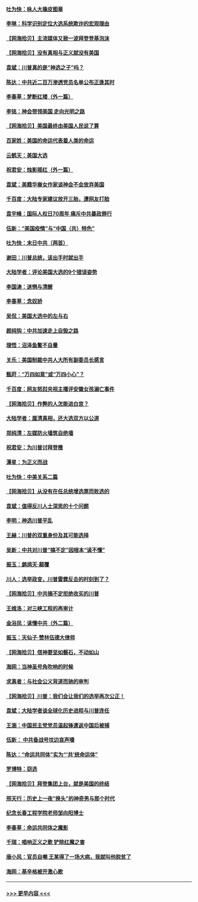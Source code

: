 #### [吐为快：咏人大橡皮图章](../pages/nsc993/n12624470.md?t=12161751) 
#### [李琳：科学识别定位大选系统欺诈的宏观理由](../pages/nsc993/n12624340.md?t=12161751) 
#### [【网海拾贝】主流媒体又掀一波拜登登基泡沫](../pages/nsc993/n12624000.md?t=12161751) 
#### [【网海拾贝】没有真相与正义就没有美国](../pages/nsc993/n12621885.md?t=12161751) 
#### [袁斌：川普真的是“神选之子”吗？](../pages/nsc993/n12621749.md?t=12161751) 
#### [陈达：中共近二百万渗透党员名单公布正逢其时](../pages/nsc993/n12620870.md?t=12161751) 
#### [李春草：梦断红楼（外一篇）](../pages/nsc993/n12619122.md?t=12161751) 
#### [李铭：神会带领美国 走向光明之路](../pages/nsc993/n12618584.md?t=12161751) 
#### [【网海拾贝】美国最终由美国人民说了算](../pages/nsc993/n12617255.md?t=12161751) 
#### [百家姓：美国的命运代表着人类的命运](../pages/nsc993/n12615838.md?t=12161751) 
#### [云鹤天：美国大选](../pages/nsc993/n12615994.md?t=12161751) 
#### [祝君安：烛影摇红（外一篇）](../pages/nsc993/n12615975.md?t=12161751) 
#### [袁斌：美籍华裔女作家谈神会不会放弃美国](../pages/nsc993/n12615263.md?t=12161751) 
#### [千百度：大陆专家建议放开三胎，遭网友打脸](../pages/nsc993/n12614456.md?t=12161751) 
#### [袁宇峰：国际人权日70周年 痛斥中共暴政罪行](../pages/nsc993/n12611965.md?t=12161751) 
#### [伍新：“美国疫情”与“中国（共）特色”](../pages/nsc993/n12611463.md?t=12161751) 
#### [吐为快：末日中共（两首）](../pages/nsc993/n12611461.md?t=12161751) 
#### [谢田：川普总统，该出手时就出手](../pages/nsc993/n12610905.md?t=12161751) 
#### [大陆学者：评论美国大选的9个错误姿势](../pages/nsc993/n12609586.md?t=12161751) 
#### [李国涛：迷惘与清醒](../pages/nsc993/n12607532.md?t=12161751) 
#### [李春草：念奴娇](../pages/nsc993/n12607083.md?t=12161751) 
#### [吴侃：美国大选中的左与右](../pages/nsc993/n12607054.md?t=12161751) 
#### [颜纯钩：中共加速走上自毁之路](../pages/nsc993/n12606473.md?t=12161751) 
#### [理悟：沼泽鱼鳖不自量](../pages/nsc993/n12606454.md?t=12161751) 
#### [关乐：美国制裁中共人大所有副委员长感言](../pages/nsc993/n12606442.md?t=12161751) 
#### [甄莳：“万四如意”或“万四小心”？](../pages/nsc993/n12606091.md?t=12161751) 
#### [千百度：网友怒怼央视主播评安徽女孩溺亡事件](../pages/nsc993/n12605370.md?t=12161751) 
#### [【网海拾贝】作弊的人怎能进白宫？](../pages/nsc993/n12603546.md?t=12161751) 
#### [大陆学者：厘清真相，还大选双方以公道](../pages/nsc993/n12603475.md?t=12161751) 
#### [郑纯清：左媒防火墙筑自绝墙](../pages/nsc993/n12602226.md?t=12161751) 
#### [祝君安：为川普讨拜登檄](../pages/nsc993/n12602199.md?t=12161751) 
#### [潭星：为正义而战](../pages/nsc993/n12600926.md?t=12161751) 
#### [吐为快：中美关系二篇](../pages/nsc993/n12600908.md?t=12161751) 
#### [【网海拾贝】从没有在任总统增选票而败选的](../pages/nsc993/n12600435.md?t=12161751) 
#### [袁斌：值得反川人士深思的十个问题](../pages/nsc993/n12600332.md?t=12161751) 
#### [李明：神选川普平乱](../pages/nsc993/n12599751.md?t=12161751) 
#### [王赫：川普的双重身份及其可能选择](../pages/nsc993/n12599723.md?t=12161751) 
#### [吴新：中共对川普“搞不定”因根本“读不懂”](../pages/nsc993/n12599502.md?t=12161751) 
#### [振玉：鹧鸪天‧颠覆](../pages/nsc993/n12599494.md?t=12161751) 
#### [川人：选举政变，川普雷霆反击的时刻到了？](../pages/nsc993/n12599291.md?t=12161751) 
#### [【网海拾贝】中共搞不定拒绝收买的川普](../pages/nsc993/n12598955.md?t=12161751) 
#### [王维洛：对三峡工程的再审计](../pages/nsc993/n12598436.md?t=12161751) 
#### [金浴凤：读懂中共（外二篇）](../pages/nsc993/n12597943.md?t=12161751) 
#### [振玉：天仙子‧赞林伍德大律师](../pages/nsc993/n12597929.md?t=12161751) 
#### [【网海拾贝】信神要坚如磐石，不动如山](../pages/nsc993/n12597901.md?t=12161751) 
#### [海网：当神圣号角吹响的时候](../pages/nsc993/n12595891.md?t=12161751) 
#### [求真者：与社会公义背道而驰的审判](../pages/nsc993/n12595868.md?t=12161751) 
#### [【网海拾贝】川普：我们会让我们的选举再次公正！](../pages/nsc993/n12594930.md?t=12161751) 
#### [袁斌：大陆学者谈全球化历史进程与川普连任](../pages/nsc993/n12594690.md?t=12161751) 
#### [王涵：中国民主党党员温起锋遣返中国后被捕](../pages/nsc993/n12594540.md?t=12161751) 
#### [伍新： 中共备战号坟边哀声嚎](../pages/nsc993/n12593086.md?t=12161751) 
#### [陈达：“命运共同体”实为“‘共’统命运体”](../pages/nsc993/n12590865.md?t=12161751) 
#### [罗博特：窃选](../pages/nsc993/n12590619.md?t=12161751) 
#### [【网海拾贝】拜登集团上台，就是美国的终结](../pages/nsc993/n12589725.md?t=12161751) 
#### [邢天行：历史上一夜“换头”的神奇男与那个时代](../pages/nsc993/n12589424.md?t=12161751) 
#### [纪念长春工程学院老师邹向阳博士](../pages/nsc993/n12585390.md?t=12161751) 
#### [李春草：命运共同体之魔影](../pages/nsc993/n12585026.md?t=12161751) 
#### [千瑞：唱响正义之歌 铲除红魔之害](../pages/nsc993/n12585002.md?t=12161751) 
#### [唐小风：官员自嘲 王某得了一场大病，我就叫他脱贫了](../pages/nsc993/n12584981.md?t=12161751) 
#### [海网：基辛格被开激心歌](../pages/nsc993/n12584946.md?t=12161751) 

----
#### [ >>> 更早内容 <<< ](../indexes/nsc993-earlier.md)
